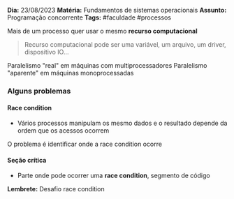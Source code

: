 **Dia:** 23/08/2023 
**Matéria:** Fundamentos de sistemas operacionais
**Assunto:** Programação concorrente
**Tags:** #faculdade #processos

Mais de um processo quer usar o mesmo **recurso computacional**
> Recurso computacional pode ser uma variável, um arquivo, um driver, dispositivo IO...

Paralelismo "real" em máquinas com multiprocessadores
Paralelismo "aparente" em máquinas monoprocessadas

### Alguns problemas

#### Race condition
- Vários processos manipulam os mesmo dados e o resultado depende da ordem que os acessos ocorrem

O problema é identificar onde a race condition ocorre
#### Seção crítica
- Parte onde pode ocorrer uma **race condition**, segmento de código

**Lembrete:** Desafio race condition
